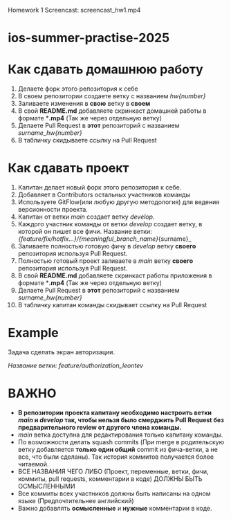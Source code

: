 Homework 1
Screencast: screencast_hw1.mp4




















# ios-summer-practise-2025

# Как сдавать домашнюю работу
1. Делаете форк этого репозитория к себе
2. В своем репозитории создаете ветку с названием _hw{number}_
3. Заливаете изменения в **свою** ветку в **своем**
4. В свой **README.md** добавляете скринкаст домашней работы в формате ***.mp4** (Так же через отдельную ветку)
5. Делаете Pull Request в **этот** репозиторий с названием _surname_hw{number}_
6. В табличку скидываете ссылку на Pull Request

# Как сдавать проект
1. Капитан делает новый форк этого репозитория к себе.
2. Добавляет в Contributors остальных участников команды
3. Используете GitFlow(или любую другую методология) для ведения версионности проекта.
4. Капитан от ветки _main_ создает ветку _develop_.
5. Каждого участник команды от ветки _develop_ создает ветку, в которой он пишет все фичи. Название ветки: _{feature/fix/hotfix...}/{meaningful_branch_name}_{surname}_
6. Заливаете полностью готовую фичу в _develop_ ветку **своего** репозитория используя Pull Request.
7. Полностью готовый проект заливаете в _main_ ветку **своего** репозитория используя Pull Request.
8. В свой **README.md** добавляете скринкаст работы приложения в формате ***.mp4** (Так же через отдельную ветку)
9. Делаете Pull Request в **этот** репозиторий с названием _surname_hw{number}_
10. В табличку капитан команды скидывает ссылку на Pull Request

# Example
Задача сделать экран авторизации.

_Название ветки: feature/authorization_leontev_

# ВАЖНО
- **В репозитории проекта капитану необходимо настроить ветки _main_ и _develop_ так, чтобы нельзя было смерджить Pull Request без предварительного review от другого члена команды.**
- _main_ ветка доступна для редактирования только капитану команды.
- По возможности делать squash commits (При merge в родительскую ветку добавляется **только один общий** commit из фича-ветки, а не все, что были сделаны). Так история коммитов получается более читаемой.
- ВСЕ НАЗВАНИЯ ЧЕГО ЛИБО (Проект, переменные, ветки, фичи, коммиты, pull requests, комментарии в коде) ДОЛЖНЫ БЫТЬ ОСМЫСЛЕННЫМИ
- Все коммиты всех участников должны быть написаны на одном языке (Предпочтительнее английский)
- Важно добавлять **осмысленные** и **нужные** комментарии в коде.
